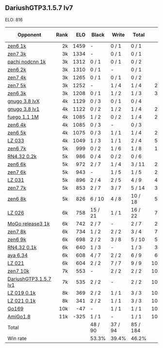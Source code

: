 ## DariushGTP3.1.5.7 lv7 ##

ELO: 816

Opponent | Rank | ELO | Black | Write | Total | Win rate
---------|-----:|----:|-------|-------|-------|-------:
[zen6 1k](zen6%201k.md) | 2k | 1459 | - | 0 / 1 | 0 / 1 | 0.0%
[zen7 3k](zen7%203k.md) | 3k | 1334 | - | 0 / 1 | 0 / 1 | 0.0%
[pachi nodcnn 1k](pachi%20nodcnn%201k.md) | 3k | 1312 | 0 / 1 | 0 / 1 | 0 / 2 | 0.0%
[zen6 2k](zen6%202k.md) | 3k | 1310 | 0 / 1 | - | 0 / 1 | 0.0%
[zen7 4k](zen7%204k.md) | 3k | 1265 | 0 / 1 | 0 / 1 | 0 / 2 | 0.0%
[zen7 5k](zen7%205k.md) | 3k | 1252 | - | 1 / 4 | 1 / 4 | 25.0%
[zen6 3k](zen6%203k.md) | 3k | 1208 | 0 / 1 | 1 / 2 | 1 / 3 | 33.3%
[gnugo 3.8 lvX](gnugo%203.8%20lvX.md) | 4k | 1129 | 0 / 3 | 0 / 1 | 0 / 4 | 0.0%
[gnugo 3.8 lv1](gnugo%203.8%20lv1.md) | 4k | 1122 | 0 / 2 | 1 / 2 | 1 / 4 | 25.0%
[fuego 1.1 1M](fuego%201.1%201M.md) | 4k | 1085 | 1 / 2 | 0 / 2 | 1 / 4 | 25.0%
[zen6 4k](zen6%204k.md) | 4k | 1085 | 0 / 3 | - | 0 / 3 | 0.0%
[zen6 5k](zen6%205k.md) | 4k | 1075 | 0 / 3 | 1 / 1 | 1 / 4 | 25.0%
[LZ 033](LZ%20033.md) | 4k | 1049 | 1 / 3 | 1 / 1 | 2 / 4 | 50.0%
[zen6 7k](zen6%207k.md) | 5k | 999 | 0 / 2 | 1 / 6 | 1 / 8 | 12.5%
[RN4.32 0.2k](RN4.32%200.2k.md) | 5k | 986 | 0 / 4 | 0 / 2 | 0 / 6 | 0.0%
[zen6 6k](zen6%206k.md) | 5k | 972 | 2 / 7 | 1 / 4 | 3 / 11 | 27.3%
[zen7 6k](zen7%206k.md) | 5k | 943 | - | 1 / 5 | 1 / 5 | 20.0%
[LZ 031](LZ%20031.md) | 5k | 896 | 2 / 4 | 2 / 5 | 4 / 9 | 44.4%
[zen7 7k](zen7%207k.md) | 5k | 853 | 2 / 7 | 3 / 7 | 5 / 14 | 35.7%
[zen6 8k](zen6%208k.md) | 5k | 826 | 6 / 10 | 4 / 8 | 10 / 18 | 55.6%
[LZ 026](LZ%20026.md) | 6k | 758 | 15 / 21 | 1 / 1 | 16 / 22 | 72.7%
[MoGo release3 1k](MoGo%20release3%201k.md) | 6k | 742 | 2 / 7 | - | 2 / 7 | 28.6%
[zen7 8k](zen7%208k.md) | 6k | 734 | 1 / 2 | 2 / 2 | 3 / 4 | 75.0%
[zen6 9k](zen6%209k.md) | 6k | 698 | 2 / 2 | 3 / 8 | 5 / 10 | 50.0%
[RN4.32 0.1k](RN4.32%200.1k.md) | 6k | 640 | 1 / 3 | - | 1 / 3 | 33.3%
[aya 6.34](aya%206.34.md) | 6k | 608 | 4 / 7 | 2 / 2 | 6 / 9 | 66.7%
[LZ 021](LZ%20021.md) | 6k | 604 | 2 / 2 | 7 / 7 | 9 / 9 | 100.0%
[zen7 10k](zen7%2010k.md) | 7k | 553 | - | 2 / 2 | 2 / 2 | 100.0%
[DariushGTP3.1.5.7 lv1](DariushGTP3.1.5.7%20lv1.md) | 7k | 535 | 2 / 2 | - | 2 / 2 | 100.0%
[LZ 019 0.1k](LZ%20019%200.1k.md) | 8k | 369 | 2 / 2 | 1 / 1 | 3 / 3 | 100.0%
[LZ 021 0.1k](LZ%20021%200.1k.md) | 8k | 341 | 2 / 2 | 1 / 1 | 3 / 3 | 100.0%
[Go169](Go169.md) | 10k | -47 | - | 1 / 1 | 1 / 1 | 100.0%
[AmiGo1.8](AmiGo1.8.md) | 11k | -325 | 1 / 1 | - | 1 / 1 | 100.0%
Total | | | 48 / 90 | 37 / 94 | 85 / 184 | 
Win rate| | | 53.3% | 39.4% | 46.2% | 
